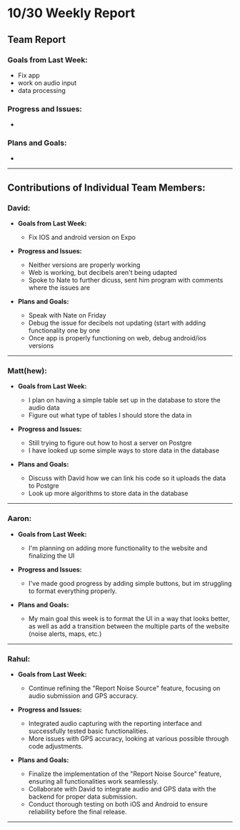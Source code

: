 # 10/30 Weekly Report

## Team Report

### Goals from Last Week:
- Fix app
- work on audio input
- data processing

### Progress and Issues:
- 

### Plans and Goals:
- 

---

## Contributions of Individual Team Members:

### David:
  - **Goals from Last Week:**
    - Fix IOS and android version on Expo
  
  - **Progress and Issues:**
    - Neither versions are properly working
    - Web is working, but decibels aren't being udapted
    - Spoke to Nate to further dicuss, sent him program with comments where the issues are
  
  - **Plans and Goals:**
    - Speak with Nate on Friday
    - Debug the issue for decibels not updating (start with adding functionality one by one
    - Once app is properly functioning on web, debug android/ios versions

---

### Matt(hew):
  - **Goals from Last Week:**
    - I plan on having a simple table set up in the database to store the audio data
    - Figure out what type of tables I should store the data in
  
  - **Progress and Issues:** 
    - Still trying to figure out how to host a server on Postgre
    - I have looked up some simple ways to store data in the database
  
  - **Plans and Goals:**
    - Discuss with David how we can link his code so it uploads the data to Postgre
    - Look up more algorithms to store data in the database
---

### Aaron:
  - **Goals from Last Week:** 
    - I'm planning on adding more functionality to the website and finalizing the UI
  
  - **Progress and Issues:** 
    - I've made good progress by adding simple buttons, but im struggling to format everything properly.
  
  - **Plans and Goals:**
    - My main goal this week is to format the UI in a way that looks better, as well as add a transition between the multiple parts of the website (noise alerts, maps, etc.)

---

### Rahul:
  - **Goals from Last Week:** 
    - Continue refining the "Report Noise Source" feature, focusing on audio submission and GPS accuracy.

  - **Progress and Issues:** 
    - Integrated audio capturing with the reporting interface and successfully tested basic functionalities.
    - More issues with GPS accuracy, looking at various possible through code adjustments.

  - **Plans and Goals:**
    - Finalize the implementation of the "Report Noise Source" feature, ensuring all functionalities work seamlessly.
    - Collaborate with David to integrate audio and GPS data with the backend for proper data submission.
    - Conduct thorough testing on both iOS and Android to ensure reliability before the final release.
---
